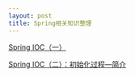 ```yaml
---
layout: post
title: Spring相关知识整理
---
```


<p><a href="http://cmsblogs.com/?p=1753" target="_blank">Spring IOC（一）</a></p>

<p><a href="http://cmsblogs.com/?p=1805" target="_blank">Spring IOC（二）：初始化过程—简介</a></p>













